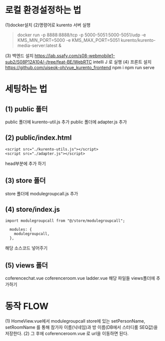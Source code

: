 # 로컬 환경설정하는 법
(1)docker설치
(2)명령어로 kurento 서버 실행
> docker run -p 8888:8888/tcp -p 5000-5051:5000-5051/udp -e KMS_MIN_PORT=5000 -e KMS_MAX_PORT=5051 kurento/kurento-media-server:latest &

(3) 백엔드 설치
https://lab.ssafy.com/s08-webmobile1-sub2/S08P12A104/-/tree/feat-BE/WebRTC
intelli J 로 실행
(4) 프론트 설치
https://github.com/uiseok-oh/vue_kurento_frontend
npm i
npm run serve
#  세팅하는 법
## (1) public 폴터
public 폴더에 kurento-util.js 추가
public 폴더에 adapter.js 추가
## (2) public/index.html
```
<script src="./kurento-utils.js"></script>
<script src="./adapter.js"></script> 
```
head부분에 추가 하기
## (3) store 폴더
store 폴더에 modulegroupcall.js 추가
## (4) store/index.js
```
import modulegroupcall from "@/store/modulegroupcall";
```
```
  modules: {
    modulegroupcall,
  },
```
해당 소스코드 넣어주기

## (5) views 폴더
coferencechat.vue
coferenceroom.vue
ladder.vue
해당 파일들 views폴더에 추가하기

# 동작 FLOW
(1) HomeView.vue에서 modulegroupcall store에 있는 setPersonName, setRoomName 를 통해 참가자 이름(닉네임)과 방 이름(DB에서 스터디룸 SEQ값)을 저장한다.
(2) 그 후에 coferenceroom.vue 로 url을 이동하면 된다.

 
